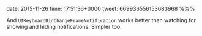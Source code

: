 date: 2015-11-26
time: 17:51:36+0000
tweet: 669936556153683968
%%%

And `UIKeyboardDidChangeFrameNotification` works better than watching for showing and hiding notifications. Simpler too.
